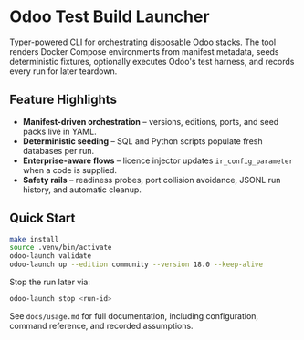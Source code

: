 # Odoo Test Build Launcher

Typer-powered CLI for orchestrating disposable Odoo stacks. The tool renders Docker Compose environments from manifest metadata, seeds deterministic fixtures, optionally executes Odoo's test harness, and records every run for later teardown.

## Feature Highlights

- **Manifest-driven orchestration** – versions, editions, ports, and seed packs live in YAML.
- **Deterministic seeding** – SQL and Python scripts populate fresh databases per run.
- **Enterprise-aware flows** – licence injector updates `ir_config_parameter` when a code is supplied.
- **Safety rails** – readiness probes, port collision avoidance, JSONL run history, and automatic cleanup.

## Quick Start

```bash
make install
source .venv/bin/activate
odoo-launch validate
odoo-launch up --edition community --version 18.0 --keep-alive
```

Stop the run later via:

```bash
odoo-launch stop <run-id>
```

See `docs/usage.md` for full documentation, including configuration, command reference, and recorded assumptions.
